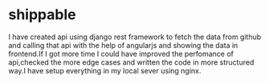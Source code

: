 # shippable

I have created api using django rest framework to fetch the data from github and calling that api with the help of angularjs and showing the data in frontend.If I got more time I could have improved the perfomance of api,checked the more edge cases and written the code in more structured way.I have setup everything in my local sever using nginx.

